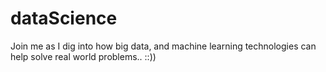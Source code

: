 # dataScience
Join me as I dig into how big data, and machine learning technologies can help solve real world problems.. ::))
